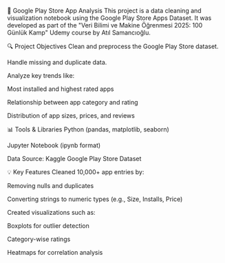 📱 Google Play Store App Analysis
This project is a data cleaning and visualization notebook using the Google Play Store Apps Dataset. It was developed as part of the "Veri Bilimi ve Makine Öğrenmesi 2025: 100 Günlük Kamp" Udemy course by Atıl Samancıoğlu.

🔍 Project Objectives
Clean and preprocess the Google Play Store dataset.

Handle missing and duplicate data.

Analyze key trends like:

Most installed and highest rated apps

Relationship between app category and rating

Distribution of app sizes, prices, and reviews

📊 Tools & Libraries
Python (pandas, matplotlib, seaborn)

Jupyter Notebook (ipynb format)

Data Source: Kaggle Google Play Store Dataset

💡 Key Features
Cleaned 10,000+ app entries by:

Removing nulls and duplicates

Converting strings to numeric types (e.g., Size, Installs, Price)

Created visualizations such as:

Boxplots for outlier detection

Category-wise ratings

Heatmaps for correlation analysis
